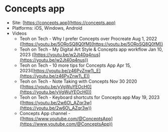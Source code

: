 # Concepts app

* Site: [https://concepts.app](https://concepts.app)
* Platforms: iOS, Windows, Android
* Videos
  * Teoh on Tech - Why I prefer Concepts over Procreate Aug 1, 2022 ([https://youtu.be/5ORoSQ8Q0fM](https://youtu.be/5ORoSQ8Q0fM))
  * Teoh on Tech - My Digital Art Style & Concepts app workflow Jan 10, 2023 ([https://youtu.be/w2Jt40q4nus](https://youtu.be/w2Jt40q4nus))
  * Teoh on Tech - 10 more tips for Concepts App Apr 15, 2023([https://youtu.be/z46PvZnw1\_E](https://youtu.be/z46PvZnw1\_E))
  * Teoh on Tech - Note Taking with Concepts Nov 30 2020 ([https://youtu.be/yVgWuYEOcH0](https://youtu.be/yVgWuYEOcH0))
  * Teoh on Tech - Keyboard shortcuts for Concepts app May 19, 2023 ([https://youtu.be/2w6O\_AZqr3w](https://youtu.be/2w6O\_AZqr3w))
  * Concepts App channel - ([https://www.youtube.com/@ConceptsApp](https://www.youtube.com/@ConceptsApp))
